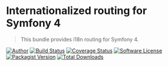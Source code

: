 # Internationalized routing for Symfony 4

> This bundle provides i18n routing for Symfony 4.

[![Author](https://img.shields.io/badge/author-@frankdejonge-blue.svg?style=flat-square)](https://twitter.com/frankdejonge)
[![Build Status](https://img.shields.io/travis/frankdejonge/symfony-i18n-routing/master.svg?style=flat-square)](https://travis-ci.org/frankdejonge/symfony-i18n-routing)
[![Coverage Status](https://img.shields.io/scrutinizer/coverage/g/frankdejonge/symfony-i18n-routing.svg?style=flat-square)](https://scrutinizer-ci.com/g/frankdejonge/symfony-i18n-routing/code-structure)
[![Software License](https://img.shields.io/badge/license-MIT-brightgreen.svg?style=flat-square)](LICENSE)
[![Packagist Version](https://img.shields.io/packagist/v/frankdejonge/symfony-i18n-routing.svg?style=flat-square)](https://packagist.org/packages/frankdejonge/symfony-i18n-routing)
[![Total Downloads](https://img.shields.io/packagist/dt/frankdejonge/symfony-i18n-routing.svg?style=flat-square)](https://packagist.org/packages/frankdejonge/symfony-i18n-routing)
